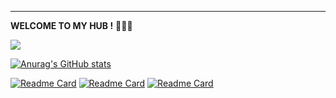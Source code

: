 ---
**WELCOME TO MY HUB !** 🍺🍺🍺

![](https://komarev.com/ghpvc/?username=ByeRose&color=brightgreen)

[![Anurag's GitHub stats](https://github-readme-stats.vercel.app/api?username=ByeRose&hide=contribs,prs&show_icons=true&theme=chartreuse-dark)]()
<!---
  [![Top Langs](https://github-readme-stats.vercel.app/api/top-langs/?username=ByeRose&layout=compact&theme=chartreuse-dark)]()
-->
[![Readme Card](https://github-readme-stats.vercel.app/api/pin/?username=ByeRose&repo=reproducing&theme=midnight-purple)](https://github.com/ByeRose/reproducing)
[![Readme Card](https://github-readme-stats.vercel.app/api/pin/?username=ByeRose&repo=writeups-ctf&theme=chartreuse-dark)](https://github.com/ByeRose/writeups-ctf)
[![Readme Card](https://github-readme-stats.vercel.app/api/pin/?username=ByeRose&repo=awesome-sec-notes&theme=vision-friendly-dark)](https://github.com/ByeRose/awesome-sec-notes)
